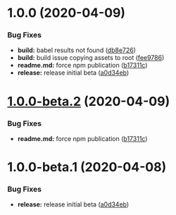 # 1.0.0 (2020-04-09)


### Bug Fixes

* **build:** babel results not found ([db8e726](https://github.com/mirabilio/gatsby-plugin-json-remark/commit/db8e726a3915c4a084f9ae6b3cbe8921ace42980))
* **build:** build issue copying assets to root ([fee9786](https://github.com/mirabilio/gatsby-plugin-json-remark/commit/fee97869ceeee8fed7c09738830452111609f98a))
* **readme.md:** force npm publication ([b17311c](https://github.com/mirabilio/gatsby-plugin-json-remark/commit/b17311cc261151de082adad2aa8c09a98d75cac3))
* **release:** release initial beta ([a0d34eb](https://github.com/mirabilio/gatsby-plugin-json-remark/commit/a0d34ebf58435e9d6122ab05c5014d962f58f83e))

# [1.0.0-beta.2](https://github.com/mirabilio/gatsby-plugin-json-remark/compare/v1.0.0-beta.1...v1.0.0-beta.2) (2020-04-09)


### Bug Fixes

* **readme.md:** force npm publication ([b17311c](https://github.com/mirabilio/gatsby-plugin-json-remark/commit/b17311cc261151de082adad2aa8c09a98d75cac3))

# 1.0.0-beta.1 (2020-04-08)


### Bug Fixes

* **release:** release initial beta ([a0d34eb](https://github.com/mirabilio/gatsby-plugin-json-remark/commit/a0d34ebf58435e9d6122ab05c5014d962f58f83e))
